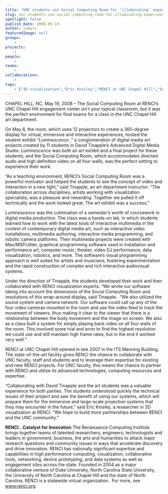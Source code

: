 ```yaml
---
title: "UNC students use Social Computing Room for ‘illuminating’ experience"
slug: unc-students-use-social-computing-room-for-illuminating-experience
spotlight: false
publish_date: 2008-05-19
author: subers
featuredImage: null
groups:
    - 
projects:
    - 
people:
    - 
teams: 
    - 
collaborations:
    - 
tags:
    - ["3D visualization","Eric Knisley","RENCI at UNC Chapel Hill","Social Computing Room (SCR)"]
---
```

CHAPEL HILL, NC, May 19, 2008 – The Social Computing Room at RENCI’s UNC Chapel Hill engagement center isn’t your typical classroom, but it was the perfect environment for final exams for a class in the UNC Chapel Hill art department.<!--more-->

On May 6, the room, which uses 12 projectors to create a 360-degree display for virtual, immersive and interactive experiences, hosted the student exhibit “<em>Luminescence</em> ,”  a conglomeration of digital media art projects created by 11 students in David  Tinapple’s Advanced Digital Media Studio. <em>Luminescence </em>was both an art exhibit and a final project for these students, and the Social Computing Room, which accommodates directed audio and high definition video on all four walls, was the perfect setting to experience their work.

“As a teaching environment, RENCI’s Social Computing Room was a powerful motivator and helped the students to see the concept of video and interaction in a new light,” said Tinapple, an art department instructor. “The collaboration across disciplines, artists working with visualization specialists, was a pleasure and rewarding. Together we pulled it off technically and the work looked great. The art exhibit was a success.”

<em>Luminescence</em> was the culmination of a semester’s worth of coursework in digital media production. The class was a hands-on lab, in which students learned how to work with the latest tools of interactive multimedia in the context of contemporary digital media art, such as interactive video installations, multimedia authoring, interactive media programming, and robotic camera platforms. Their multimedia projects were created with Max/MSP/Jitter, graphical programming software used in installation and performance art, computer music, theater, video DJ performance, data visualization, robotics, and more. The software’s visual programming approach is well suited for artists and musicians, fostering experimentation and the rapid construction of complex and rich interactive audiovisual systems.

Under the direction of Tinapple, the students developed their work and then collaborated with RENCI visualization experts. “We wrote our software taking into account the dimensions of the Social Computing Room and resolutions of this wrap-around display, said Tinapple.  “We also utilized the sound system and camera network. Our software could call up any of the four video cameras mounted in the room and use the video feed to track the movement of viewers, thus making it clear to the viewer that there is a relationship between the body movement and the image on screen. We also as a class built a system for simply playing back video on all four walls of the room. This involved some trial and error to find the highest resolution we could use and still maintain high frame rates, but in the end it worked very well.”

RENCI at UNC Chapel Hill opened in late 2007 in the ITS Manning Building. The state-of-the-art facility gives RENCI the chance to collaborate with UNC faculty, staff and students and to leverage their expertise for existing and new RENCI projects. For UNC faculty, this means the chance to partner with RENCI and utilize its advanced technologies, computing resources and expertise.

“Collaborating with David Tinapple and the art students was a valuable experience for both parties. The students understood quickly the technical issues of their project and saw the benefit of using our systems, which will prepare them for the immersive and large-scale projection systems that they may encounter in the future,” said Eric Knisley, a researcher in 3D visualization at RENCI. “We hope to build more partnerships between RENCI and the UNC community.”

<strong>RENCI…Catalyst for  Innovation</strong>
The Renaissance Computing Institute brings together teams of talented researchers, engineers, technologists and leaders in government, business, the arts and humanities to attack major research questions and community issues in ways that accelerate discovery and drive innovation. RENCI has nationally significant expertise and capabilities in high performance computing, visualization, collaborative tools, networking, device prototyping, and data systems as well as engagement sites across the state. Founded in 2004 as a major collaborative venture of Duke University, North Carolina State University, the University of North Carolina at Chapel Hill and the state of North Carolina, RENCI is a statewide virtual organization.  For more, see <a href="http://www.renci.org/">www.renci.org</a>.
